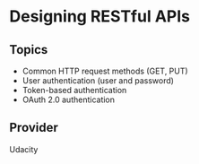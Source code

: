 # Designing RESTful APIs
## Topics
- Common HTTP request methods (GET, PUT)
- User authentication (user and password)
- Token-based authentication
- OAuth 2.0 authentication

## Provider
Udacity